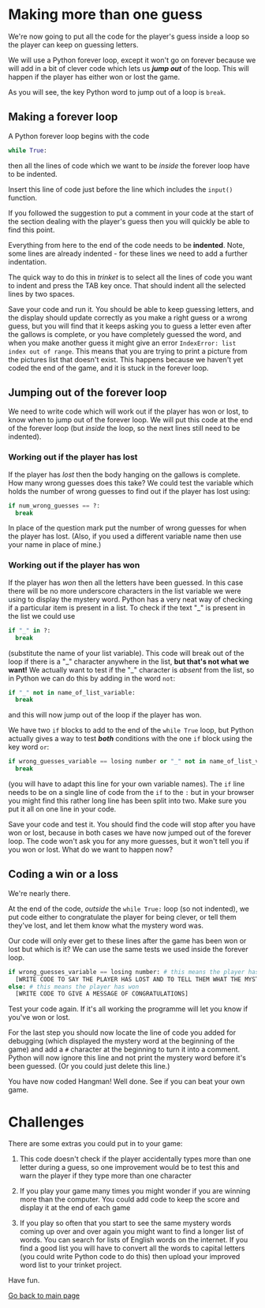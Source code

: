 # Making more than one guess

We're now going to put all the code for the player's guess inside a loop so the player can keep on guessing letters.

We will use a Python forever loop, except it won't go on forever because we will add in a bit of clever code which lets us ***jump out*** of the loop. This will happen if the player has either won or lost the game.

As you will see, the key Python word to jump out of a loop is ```break```.

## Making a forever loop

A Python forever loop begins with the code

```python
while True:
```

then all the lines of code which we want to be *inside* the forever loop have to be indented.

Insert this line of code just before the line which includes the ```input()``` function.

If you followed the suggestion to put a comment in your code at the start of the section dealing with the player's guess then you will quickly be able to find this point. 

Everything from here to the end of the code needs to be **indented**. Note, some lines are already indented - for these lines we need to add a further indentation.

The quick way to do this in *trinket* is to select all the lines of code you want to indent and press the TAB key once. That should indent all the selected lines by two spaces.

Save your code and run it. You should be able to keep guessing letters, and the display should update correctly as you make a right guess or a wrong guess, but you will find that it keeps asking you to guess a letter even after the gallows is complete, or you have completely guessed the word, and when you make another guess it might give an error ```IndexError: list index out of range```. This means that you are trying to print a picture from the pictures list that doesn't exist. This happens because we haven't yet coded the end of the game, and it is stuck in the forever loop.

## Jumping out of the forever loop

We need to write code which will work out if the player has won or lost, to know when to jump out of the forever loop. We will put this code at the end of the forever loop (but *inside* the loop, so the next lines still need to be indented).

### Working out if the player has lost

If the player has *lost* then the body hanging on the gallows is complete. How many wrong guesses does this take? We could test the variable which holds the number of wrong guesses to find out if the player has lost using:

```python
if num_wrong_guesses == ?:
  break
```

In place of the question mark put the number of wrong guesses for when the player has lost. (Also, if you used a different variable name then use your name in place of mine.)

### Working out if the player has won

If the player has *won* then all the letters have been guessed. In this case there will be no more underscore characters in the list variable we were using to display the mystery word. Python has a very neat way of checking if a particular item is present in a list. To check if the text "_" is present in the list we could use

```python
if "_" in ?:
  break
```

(substitute the name of your list variable). This code will break out of the loop if there is a "\_" character anywhere in the list, **but that's not what we want!** We actually want to test if the "_" character is *absent* from the list, so in Python we can do this by adding in the word ```not```:
```python
if "_" not in name_of_list_variable:
  break
```
and this will now jump out of the loop if the player has won.

We have two ```if``` blocks to add to the end of the ```while True``` loop, but Python actually gives a way to test **_both_** conditions with the one ```if``` block using the key word ```or```:
```python
if wrong_guesses_variable == losing number or "_" not in name_of_list_variable:
  break
```
(you will have to adapt this line for your own variable names). The ```if``` line needs to be on a single line of code from the ```if``` to the ```:``` but in your browser you might find this rather long line has been split into two. Make sure you put it all on one line in your code.

Save your code and test it. You should find the code will stop after you have won or lost, because in both cases we have now jumped out of the forever loop. The code won't ask you for any more guesses, but it won't tell you if you won or lost. What do we want to happen now?

## Coding a win or a loss

We're nearly there.

At the end of the code, *outside* the ```while True:``` loop (so not indented), we put code either to congratulate the player for being clever, or tell them they've lost, and let them know what the mystery word was.

Our code will only ever get to these lines after the game has been won or lost but which is it? We can use the same tests we used inside the forever loop.
```python
if wrong_guesses_variable == losing number: # this means the player has lost
  [WRITE CODE TO SAY THE PLAYER HAS LOST AND TO TELL THEM WHAT THE MYSTERY WORD WAS]
else: # this means the player has won
  [WRITE CODE TO GIVE A MESSAGE OF CONGRATULATIONS]
```
Test your code again. If it's all working the programme will let you know if you've won or lost. 

For the last step you should now locate the line of code you added for debugging (which displayed the mystery word at the beginning of the game) and add a ```#``` character at the beginning to turn it into a comment. Python will now ignore this line and not print the mystery word before it's been guessed. (Or you could just delete this line.)

You have now coded Hangman! Well done. See if you can beat your own game.

# Challenges

There are some extras you could put in to your game:

1. This code doesn't check if the player accidentally types more than one letter during a guess, so one improvement would be to test this and warn the player if they type more than one character

2. If you play your game many times you might wonder if you are winning more than the computer. You could add code to keep the score and display it at the end of each game

3. If you play so often that you start to see the same mystery words coming up over and over again you might want to find a longer list of words. You can search for lists of English words on the internet. If you find a good list you will have to convert all the words to capital letters (you could write Python code to do this) then upload your improved word list to your trinket project.

Have fun.

[Go back to main page](../README.md)

